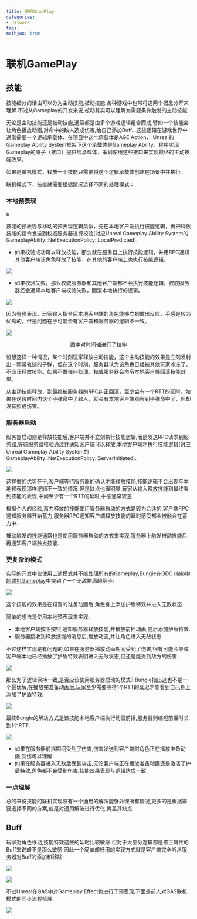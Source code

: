 ```yaml
---
title: 联机GamePlay
categories:
- network
tags:
mathjax: true
---
```

# 联机GamePlay

## 技能

技能细分的话由可以分为主动技能,被动技能,各种游戏中也常将这两个概念分开来理解.不过从Gameplay的开发来说,被动其实可以理解为需要条件触发的主动技能.

无论是主动技能还是被动技能,通常都是由多个游戏逻辑组合而成,譬如一个技能会让角色播放动画,对命中的敌人造成伤害,给自己添加Buff...这些逻辑在游戏世界中通常需要一个逻辑承载体，在项目中这个承载体是AGE Action， Unreal的Gameplay Ability System框架下这个承载体是Gameplay Ability。程序实现Gameplay的原子（接口）提供给承载体，策划使用这些接口来实现最终的主动技能效果。

如果是单机模式，释放一个技能只需要将这个逻辑承载体创建在场景中并执行。

联机模式下，技能就需要根据情况选择不同的处理模式：

### 本地预表现
a

技能的预表现与移动的预表现逻辑类似，先在本地客户端执行技能逻辑，再把释放技能的指令发送到权威服务器进行校验(对应Unreal Gameplay Ability System的GameplayAbility::NetExecutionPolicy::LocalPredicted).


- 如果校验成功可以释放技能，那么就在服务器上执行技能逻辑，并用RPC通知其他客户端该角色释放了技能，在其他的客户端上也执行技能逻辑。

![](OnlineGameplay/Presimulate.png)  

- 如果校验失败，那么权威服务器和其他客户端都不会执行技能逻辑，权威服务器还会通知本地客户端校验失败，回滚本地执行的逻辑。

![](OnlineGameplay/SimulateFailRollBack.png)

因为有预表现，玩家输入指令后本地客户端的角色能够立刻做出反应，手感是较为优秀的，但是问题在于可能会有客户端和服务器的逻辑不一致。

![](OnlineGameplay/SimulateConflict.png)
<center>图中对时间轴进行了拉伸</center>

设想这样一种情况，某个时刻玩家释放主动技能，这个主动技能的效果是立刻发射出一颗带轨迹的子弹，但在这个时刻，服务器认为该角色已经被其他玩家冰冻了，不应该释放技能。如果不做任何处理，权威服务器会命令本地客户端回滚技能效果。

从主动技能释放，到最终被服务器的RPC纠正回滚，至少会有一个RTT的延时，如果在这段时间内这个子弹命中了敌人，就会有本地客户端观察到子弹命中了，但却没有照成伤害。

### 服务器启动

服务器启动则是释放技能后,客户端并不立刻执行技能逻辑,而是发送RPC请求到服务器,等待服务器校验通过并通知客户端可以释放,本地客户端才执行技能逻辑(对应Unreal Gameplay Ability System的GameplayAbility::NetExecutionPolicy::ServerInitiated).

![](OnlineGameplay/ServerInitiated.png)

这样做的优势在于,客户端等待服务器的确认才能释放技能,技能逻辑不会出现与本地预表现那样逻辑不一致的情况.但是缺点也很明显,玩家从输入释放技能到最终看到技能的表现,中间至少有一个RTT的延时,手感通常较差.

根据个人的经验,蓄力释放的技能使用服务器启动的方式是较为合适的,客户端RPC通知服务器开始蓄力,服务器RPC通知客户端释放技能的延时感受都会被融合在蓄力中.

被动触发的技能通常也是使用服务器启动的方式来实现,服务器上触发被动技能后再通知客户端触发技能.

### 更复杂的模式

实际的开发中仅使用上述模式并不能处理所有的Gameplay,Bungie在GDC [Halo中的联机Gameplay](https://www.youtube.com/watch?v=h47zZrqjgLc)中提到了一个无敌护盾的例子:

![](OnlineGameplay/ArmorLock.png)

这个技能的效果是在短暂的准备动画后,角色身上添加护盾特效并进入无敌状态.

简单的想法是使用本地预表现来实现:

- 本地客户端按下按钮,通知服务器释放技能,并播放前摇动画,随后添加护盾特效.
- 服务器接收到释放技能的消息后,播放动画,并让角色进入无敌状态.

不过这样实现是有问题的,如果在服务器播放动画期间受到了伤害,很有可能会导致客户端本地已经播放了护盾特效表明进入无敌状态,但还是能受到敌方的伤害.

![](OnlineGameplay/Halo_PreSimulate.png)


那么为了逻辑保持一致,是否应该使用服务器启动的模式? Bungie指出这也不是一个最优解,在播放完准备动画后,玩家至少需要等待1个RTT的延迟才能看到自己身上添加了护盾特效:

![](OnlineGameplay/Halo_ServerInitiated.png)

最终Bungie的解决方式是该技能本地客户端执行动画前摇,服务器则缩短前摇时长到1个RTT:

![](OnlineGameplay/Halo_FinalSolution.png)

- 如果在服务器前摇期间受到了伤害,伤害发送到客户端时角色正在播放准备动画,受伤可以理解.
- 如果在服务器进入无敌后受到攻击,无论客户端正在播放准备动画还是激活了护盾特效,角色都不会受到伤害,技能效果表现与逻辑达成一致.

### 一点理解

总的来说技能的联机实现没有一个通用的解法能够处理所有情况,更多的是根据需要选择不同的方案,或是对通用解法进行优化,掩盖其缺点.

## Buff

玩家对角色移动,技能特效这些的延时比较敏感.但对于大部分逻辑都是修正属性的Buff来说却不是那么敏感.因此一个简单却好用的实现方式就是客户端完全听从服务器对Buff的添加和移除:

![](OnlineGameplay/BuffAdd.png)

![](OnlineGameplay/BuffRemove.png)

不过Unreal在GAS中对Gameplay Effect也进行了预表现,下面是前人对GAS联机模式的同步流程梳理:

![](OnlineGameplay/GASPredict.png)